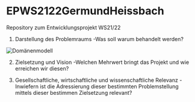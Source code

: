 # EPWS2122GermundHeissbach
Repository zum Entwicklungsprojekt WS21/22

1. Darstellung des Problemraums
-Was soll warum behandelt werden?

![Domänenmodell](https://raw.githubusercontent.com/verenaheissbach/EPWS2122GermundHeissbach/main/images/Dom%C3%A4nenmodell%20EP.png)



2. Zielsetzung und Vision
-Welchen Mehrwert bringt das Projekt und wie erreichen wir diesen?



3. Gesellschaftliche, wirtschaftliche und wissenschaftliche Relevanz
-Inwiefern ist die Adressierung dieser bestimmten Problemstellung mittels dieser bestimmen Zielsetzung relevant?
